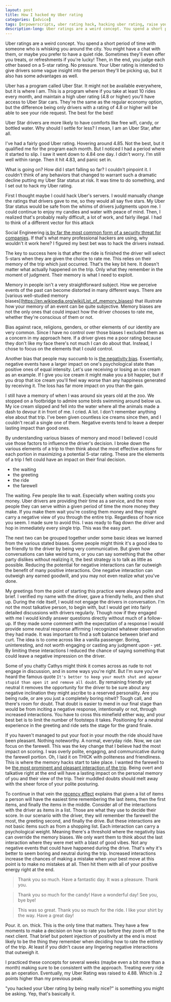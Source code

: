 ```yaml
---
layout: post
title: How I hacked my Uber rating
categories: [advice]
tags: [mrpowerscripts, uber rating hack, hacking uber rating, raise your uber rating, get a higher uber rating, social engineering uber rating]
description-long: Uber ratings are a weird concept. You spend a short period of time with someone who is whisking you around the city. You might have a chat with them, or maybe you prefer to have a quiet ride. Sometimes they'll even offer you treats, or refreshments if you're lucky! Then, in the end, you judge each other based on a 5-star rating. No pressure. Your Uber rating is intended to give drivers some vague insight into the person they'll be picking up, but it also has some advantages as well.
---
```


Uber ratings are a weird concept. You spend a short period of time with someone who is whisking you around the city. You might have a chat with them, or maybe you prefer to have a quiet ride. Sometimes they'll even offer you treats, or refreshments if you're lucky! Then, in the end, you judge each other based on a 5-star rating. No pressure. Your Uber rating is intended to give drivers some vague insight into the person they'll be picking up, but it also has some advantages as well.

Uber has a program called Uber Star. It might not be available everywhere, but it is where I am. This is a program where if you take at least 10 rides every month, and maintain a high uber rating (4.8 or higher) you'll have access to Uber Star cars. They're the same as the regular economy option, but the difference being only drivers with a rating of 4.8 or higher will be able to see your ride request. The best for the best! 

Uber Star drivers are more likely to have comforts like free wifi, candy, or bottled water. Why should I settle for less? I mean, I am an Uber Star, after all.

I've had a fairly good Uber rating. Hovering around 4.85. Not the best, but it qualified me for the program each month. But I noticed I had a period where it started to slip. I saw it went down to 4.84 one day. I didn't worry. I'm still well within range. Then it hit 4.83, and panic set in.  

What is going on? How did I start falling so far? I couldn't pinpoint it. I couldn't think of any behaviors that changed to warrant such a dramatic decline putting my Uber Star status at risk. It was time to do something, and I set out to hack my Uber rating. 

First I thought maybe I could hack Uber's servers. I would manually change the ratings that drivers gave to me, so they would all say five stars. My Uber Star status would be safe from the whims of drivers judgments upon me. I could continue to enjoy my candies and water with peace of mind. Then, I realized that's probably really difficult, a lot of work, and fairly illegal. I had to think of a different vector for this attack

Social Engineering [is by far the most common form of a security threat for companies](https://digitalguardian.com/blog/social-engineering-attacks-common-techniques-how-prevent-attack). If that's what many professional hackers are using, why wouldn't it work here? I figured my best bet was to hack the drivers instead.

The key to success here is that after the ride is finished the driver will select 5-stars when they are given the choice to rate me. This relies on their memory of the trip which just occurred. That's the key bit here. It doesn't matter what actually happened on the trip. Only what they remember in the moment of judgment. Their memory is what I need to exploit.

Memory in people isn't a very straightforward subject. How we perceive events of the past can become distorted in many different ways. There are [various well-studied memory biases[(https://en.wikipedia.org/wiki/List_of_memory_biases) that illustrate how your memory of an event can be quite subjective. Memory biases are not the only ones that could impact how the driver chooses to rate me, whether they're conscious of them or not.

Bias against race, religions, genders, or other elements of our identity are very common. Since I have no control over those biases I excluded them as a concern in my approach here. If a driver gives me a poor rating because they don't like my face there's not much I can do about that. Instead, I chose to focus on the elements that I could control.

Another bias that people may succumb to is [the negativity bias](https://en.wikipedia.org/wiki/Negativity_bias). Essentially, negative events have a larger impact on one's psychological state than positive ones of equal intensity. Let's use receiving or losing an ice cream as an example. If I give you ice cream it might make you a bit happier, but if you drop that ice cream you'll feel way worse than any happiness generated by receiving it. The loss has far more impact on you than the gain. 

I still have a memory of when I was around six years old at the zoo. We stopped on a footbridge to admire some birds swimming around below us. My ice cream slipped and fell into the water where all the animals made a dash to devour it in front of me. I cried. A lot. I don't remember anything else about that trip. I've been given countless ice creams since then, and I couldn't recall a single one of them. Negative events tend to leave a deeper lasting impact than good ones. 

By understanding various biases of memory and mood I believed I could use those factors to influence the driver's decision. I broke down the various elements of a trip to then think about the most effective actions for each portion in maximizing a potential 5-star rating. These are the elements of a trip I felt could have an impact on their final decision.

- the waiting
- the greeting
- the ride 
- the farewell

The waiting. Few people like to wait. Especially when waiting costs you money. Uber drivers are providing their time as a service, and the more people they can serve within a given period of time the more money they make. If you make them wait you're costing them money and they might carry a negative view of you through the entire trip. Regardless of how nice you seem. I made sure to avoid this. I was ready to flag down the driver and hop in immediately every single trip. This was the easy part.

The next two can be grouped together under some basic ideas we learned from the various stated biases. Some people might think it's a good idea to be friendly to the driver by being very communicative. But given how conversations can take weird turns, or you can say something that the other party dislikes without realizing it, the best strategy is to talk as little as possible. Reducing the potential for negative interactions can far outweigh the benefit of many positive interactions. One negative interaction can outweigh any earned goodwill, and you may not even realize what you've done.

My greetings from the point of starting this practice were always polite and brief. I verified my name with the driver, gave a friendly hello, and then shut up. During the ride itself, I would not engage the drivers in conversation. I'm not the most talkative person, to begin with, but I would get into fairly detailed discussions with drivers regularly.  Though now if they engaged with me I would kindly answer questions directly without much of a follow-up. If they made some comment with the expectation of a response I would provide some neutral response affirming I recognized whatever observation they had made. It was important to find a soft balance between brief and curt. The idea is to come across like a vanilla passenger.  Boring, uninteresting, and not worth engaging or casting any judgment upon - yet. By limiting these interactions I  reduced the chance of saying something that could leave a negative impression on the driver. 

Some of you chatty Cathys might think it comes across as rude to not engage in discussion, and in some ways you're right. But I'm sure you've heard the famous quote `It's better to keep your mouth shut and appear stupid than open it and remove all doubt`. By remaining friendly yet neutral it removes the opportunity for the driver to be sure about any negative inclination they might ascribe to a reserved personality. Are you being rude, or are you just a completely boring nitwit? Tough call, and there's room for doubt. That doubt is easier to mend in our final stage than would be from inciting a negative response, intentionally or not, through increased interactions. You have to cross this minefield either way, and your best bet is to limit the number of footsteps it takes. Positioning for a neutral experience in the greeting and ride sets the stage for the grand finale. 

If you haven't managed to put your foot in your mouth the ride should have been pleasant. Nothing noteworthy. A normal, everyday ride. Now, we can focus on the farewell. This was the key change that I believe had the most impact on scoring. I was overly polite, engaging, and communicative during the farewell portion. Oh, I laid it on THICK with politeness and friendliness. This is where the memory hacks start to take place. I wanted the farewell to be [the most prominent and pleasant interaction of the trip](https://en.wikipedia.org/wiki/Peak%E2%80%93end_rule). Being overt and talkative right at the end will have a lasting impact on the personal memory of you and their view of the trip. Their muddled doubts should melt away with the sheer force of your polite posturing.

To continue in that vein the [recency effect](https://en.wikipedia.org/wiki/Serial-position_effect#Recency_effect) explains that given a list of items a person will have the easiest time remembering the last items, then the first items, and finally the items in the middle.  Consider all of the interactions with the driver as items in a list. Those are what they use to decide their score. In our scenario with the driver, they will remember the farewell the most, the greeting second, and finally the drive. But these interactions are not basic items such as from a shopping list. Each interaction can carry a psychological weight. Meaning there's a threshold where the negativity bias can override the memory biases. We only want them to think about the last interaction where they were met with a blast of good vibes. Not any negative events that could have happened during the drive. That's why it's better to seem boring and neutral during the trip. Increased interactions increase the chances of making a mistake when your best move at this point is to make no mistakes at all. Then hit them with all of your positive energy right at the end.

> Thank you so much. Have a fantastic day. It was a pleasure. Thank you.

> Thank you so much for the candy! Have a wonderful day! See you, bye bye!

> This was so great. Thank you so much for the ride. I like your shirt by the way. Have a great day!

Pour. it. on. thick. This is the only time that matters. They have a few moments to make a decision on how to rate you before they zoom off to the next client. That brief but potent injection of positivity at the end is most likely to be the thing they remember when deciding how to rate the entirely of the trip. At least if you didn't cause any lingering negative interactions that outweigh it.

I practiced these concepts for several weeks (maybe even a bit more than a month) making sure to be consistent with the approach. Treating every ride as an operation. Eventually, my Uber Rating was raised to 4.88. Which is .2 points higher than my previous peak.

"you hacked your Uber rating by being really nice?" is something you might be asking. Yep, that's basically it.
